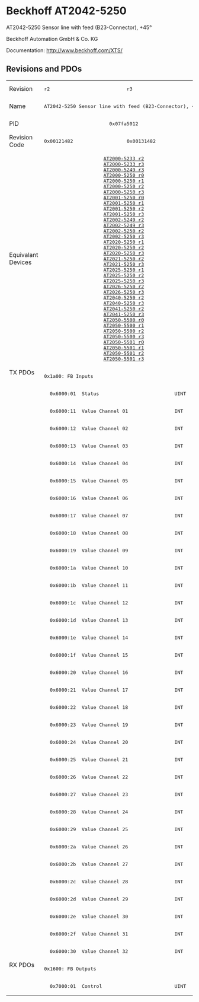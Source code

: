 # Beckhoff AT2042-5250

AT2042-5250 Sensor line with feed (B23-Connector), +45°

Beckhoff Automation GmbH & Co. KG

Documentation: <a href="http://www.beckhoff.com/XTS/">http://www.beckhoff.com/XTS/</a>

## Revisions and PDOs
<table>
<tr >
<td class="first">Revision</td>
<td ><pre>r2</pre></td>
<td ><pre>r3</pre></td>
</tr>
<tr >
<td class="first">Name</td>
<td  colspan=2 align="center"><pre>AT2042-5250 Sensor line with feed (B23-Connector), +45°</pre></td>
</tr>
<tr >
<td class="first">PID</td>
<td  colspan=2 align="center"><pre>0x07fa5012</pre></td>
</tr>
<tr >
<td class="first">Revision Code</td>
<td ><pre>0x00121482</pre></td>
<td ><pre>0x00131482</pre></td>
</tr>
<tr >
<td class="first">Equivalant Devices</td>
<td  colspan=2 align="center"><pre><a href="AT2000-5233">AT2000-5233 r2</a><br/><a href="AT2000-5233">AT2000-5233 r3</a><br/><a href="AT2000-5249">AT2000-5249 r3</a><br/><a href="AT2000-5250">AT2000-5250 r0</a><br/><a href="AT2000-5250">AT2000-5250 r1</a><br/><a href="AT2000-5250">AT2000-5250 r2</a><br/><a href="AT2000-5250">AT2000-5250 r3</a><br/><a href="AT2001-5250">AT2001-5250 r0</a><br/><a href="AT2001-5250">AT2001-5250 r1</a><br/><a href="AT2001-5250">AT2001-5250 r2</a><br/><a href="AT2001-5250">AT2001-5250 r3</a><br/><a href="AT2002-5249">AT2002-5249 r2</a><br/><a href="AT2002-5249">AT2002-5249 r3</a><br/><a href="AT2002-5250">AT2002-5250 r2</a><br/><a href="AT2002-5250">AT2002-5250 r3</a><br/><a href="AT2020-5250">AT2020-5250 r1</a><br/><a href="AT2020-5250">AT2020-5250 r2</a><br/><a href="AT2020-5250">AT2020-5250 r3</a><br/><a href="AT2021-5250">AT2021-5250 r2</a><br/><a href="AT2021-5250">AT2021-5250 r3</a><br/><a href="AT2025-5250">AT2025-5250 r1</a><br/><a href="AT2025-5250">AT2025-5250 r2</a><br/><a href="AT2025-5250">AT2025-5250 r3</a><br/><a href="AT2026-5250">AT2026-5250 r2</a><br/><a href="AT2026-5250">AT2026-5250 r3</a><br/><a href="AT2040-5250">AT2040-5250 r2</a><br/><a href="AT2040-5250">AT2040-5250 r3</a><br/><a href="AT2041-5250">AT2041-5250 r2</a><br/><a href="AT2041-5250">AT2041-5250 r3</a><br/><a href="AT2050-5500">AT2050-5500 r0</a><br/><a href="AT2050-5500">AT2050-5500 r1</a><br/><a href="AT2050-5500">AT2050-5500 r2</a><br/><a href="AT2050-5500">AT2050-5500 r3</a><br/><a href="AT2050-5501">AT2050-5501 r0</a><br/><a href="AT2050-5501">AT2050-5501 r1</a><br/><a href="AT2050-5501">AT2050-5501 r2</a><br/><a href="AT2050-5501">AT2050-5501 r3</a></pre></td>
</tr>
<tr class="txpdo pdosection">
<td class="first" rowspan=34 valign=top>TX PDOs</td>
<td colspan=2 align="left"><pre>0x1a00: FB Inputs</pre></td>
<td></td>
</tr>
<tr class="txpdo">
<td  colspan=2 align="left"><pre>  0x6000:01  Status                          UINT</pre></td>
</tr>
<tr class="txpdo">
<td  colspan=2 align="left"><pre>  0x6000:11  Value Channel 01                INT</pre></td>
</tr>
<tr class="txpdo">
<td  colspan=2 align="left"><pre>  0x6000:12  Value Channel 02                INT</pre></td>
</tr>
<tr class="txpdo">
<td  colspan=2 align="left"><pre>  0x6000:13  Value Channel 03                INT</pre></td>
</tr>
<tr class="txpdo">
<td  colspan=2 align="left"><pre>  0x6000:14  Value Channel 04                INT</pre></td>
</tr>
<tr class="txpdo">
<td  colspan=2 align="left"><pre>  0x6000:15  Value Channel 05                INT</pre></td>
</tr>
<tr class="txpdo">
<td  colspan=2 align="left"><pre>  0x6000:16  Value Channel 06                INT</pre></td>
</tr>
<tr class="txpdo">
<td  colspan=2 align="left"><pre>  0x6000:17  Value Channel 07                INT</pre></td>
</tr>
<tr class="txpdo">
<td  colspan=2 align="left"><pre>  0x6000:18  Value Channel 08                INT</pre></td>
</tr>
<tr class="txpdo">
<td  colspan=2 align="left"><pre>  0x6000:19  Value Channel 09                INT</pre></td>
</tr>
<tr class="txpdo">
<td  colspan=2 align="left"><pre>  0x6000:1a  Value Channel 10                INT</pre></td>
</tr>
<tr class="txpdo">
<td  colspan=2 align="left"><pre>  0x6000:1b  Value Channel 11                INT</pre></td>
</tr>
<tr class="txpdo">
<td  colspan=2 align="left"><pre>  0x6000:1c  Value Channel 12                INT</pre></td>
</tr>
<tr class="txpdo">
<td  colspan=2 align="left"><pre>  0x6000:1d  Value Channel 13                INT</pre></td>
</tr>
<tr class="txpdo">
<td  colspan=2 align="left"><pre>  0x6000:1e  Value Channel 14                INT</pre></td>
</tr>
<tr class="txpdo">
<td  colspan=2 align="left"><pre>  0x6000:1f  Value Channel 15                INT</pre></td>
</tr>
<tr class="txpdo">
<td  colspan=2 align="left"><pre>  0x6000:20  Value Channel 16                INT</pre></td>
</tr>
<tr class="txpdo">
<td  colspan=2 align="left"><pre>  0x6000:21  Value Channel 17                INT</pre></td>
</tr>
<tr class="txpdo">
<td  colspan=2 align="left"><pre>  0x6000:22  Value Channel 18                INT</pre></td>
</tr>
<tr class="txpdo">
<td  colspan=2 align="left"><pre>  0x6000:23  Value Channel 19                INT</pre></td>
</tr>
<tr class="txpdo">
<td  colspan=2 align="left"><pre>  0x6000:24  Value Channel 20                INT</pre></td>
</tr>
<tr class="txpdo">
<td  colspan=2 align="left"><pre>  0x6000:25  Value Channel 21                INT</pre></td>
</tr>
<tr class="txpdo">
<td  colspan=2 align="left"><pre>  0x6000:26  Value Channel 22                INT</pre></td>
</tr>
<tr class="txpdo">
<td  colspan=2 align="left"><pre>  0x6000:27  Value Channel 23                INT</pre></td>
</tr>
<tr class="txpdo">
<td  colspan=2 align="left"><pre>  0x6000:28  Value Channel 24                INT</pre></td>
</tr>
<tr class="txpdo">
<td  colspan=2 align="left"><pre>  0x6000:29  Value Channel 25                INT</pre></td>
</tr>
<tr class="txpdo">
<td  colspan=2 align="left"><pre>  0x6000:2a  Value Channel 26                INT</pre></td>
</tr>
<tr class="txpdo">
<td  colspan=2 align="left"><pre>  0x6000:2b  Value Channel 27                INT</pre></td>
</tr>
<tr class="txpdo">
<td  colspan=2 align="left"><pre>  0x6000:2c  Value Channel 28                INT</pre></td>
</tr>
<tr class="txpdo">
<td  colspan=2 align="left"><pre>  0x6000:2d  Value Channel 29                INT</pre></td>
</tr>
<tr class="txpdo">
<td  colspan=2 align="left"><pre>  0x6000:2e  Value Channel 30                INT</pre></td>
</tr>
<tr class="txpdo">
<td  colspan=2 align="left"><pre>  0x6000:2f  Value Channel 31                INT</pre></td>
</tr>
<tr class="txpdo">
<td  colspan=2 align="left"><pre>  0x6000:30  Value Channel 32                INT</pre></td>
</tr>
<tr class="rxpdo pdosection">
<td class="first" rowspan=2 valign=top>RX PDOs</td>
<td colspan=2 align="left"><pre>0x1600: FB Outputs</pre></td>
<td></td>
</tr>
<tr class="rxpdo">
<td  colspan=2 align="left"><pre>  0x7000:01  Control                         UINT</pre></td>
</tr>
</table>

